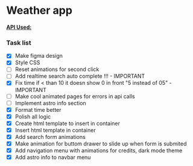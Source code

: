 # **Weather app**

[**API Used:**](https://www.weatherapi.com/ 'Weather api')

### Task list

- [x] Make figma design
- [x] Style CSS
- [ ] Reset animations for second click
- [ ] Add realtime search auto complete !!! - IMPORTANT
- [x] Fix time if < than 10 it doesn show 0 in front "5 instead of 05" - IMPORTANT
- [ ] Make cool animated pages for errors in api calls
- [ ] Implement astro info section
- [x] Format time better
- [x] Polish all logic
- [x] Create html template to insert in container
- [x] Insert html template in container
- [x] Add search form animations
- [x] Make animation for buttom drawer to slide up when form is submited
- [x] Add navigation menu with animations for credits, dark mode theme
- [x] Add astro info to navbar menu
